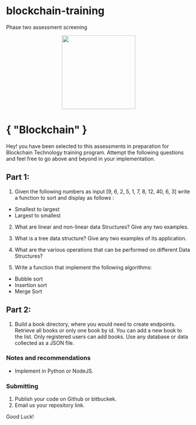 # blockchain-training
Phase two assessment screening

<p align="center">
  <img src="https://static.wixstatic.com/media/3ba736_be1f7ac0f8bf4e049a5fb6616b18d827~mv2_d_1937_1405_s_2.png/v1/fill/w_220,h_140,al_c,q_85,usm_0.66_1.00_0.01/Regov%20Technologies%202%20PNG_edited.webp" width="200">
</p>

# { "Blockchain" }

Hey! you have been selected to this assessments in preparation for Blockchain Technology training program. Attempt the following questions and feel free to go above and beyond in your implementation.

## Part 1:
1. Given the following numbers as input [9, 6, 2, 5, 1, 7, 8, 12, 40, 6, 3] write a function to sort and display as follows :
  - Smallest to largest
  - Largest to smallest

2. What are linear and non-linear data Structures? Give any two examples.

3. What is a tree data structure? Give any two examples of its application.

4. What are the various operations that can be performed on different Data Structures? 

5. Write a function that implement the following algorithms:
  - Bubble sort
  - Insertion sort
  - Merge Sort

 ## Part 2:
1. Build a book directory, where you would need to create endpoints. Retrieve all books or only one book by id. You can add a new book to the list. Only registered users can add books. Use any database or data collected as a JSON file.

### Notes and recommendations

- Implement in Python or NodeJS. 

### Submitting

1. Publish your code on Github or bitbuckek.
3. Email us your repository link.


Good Luck!
